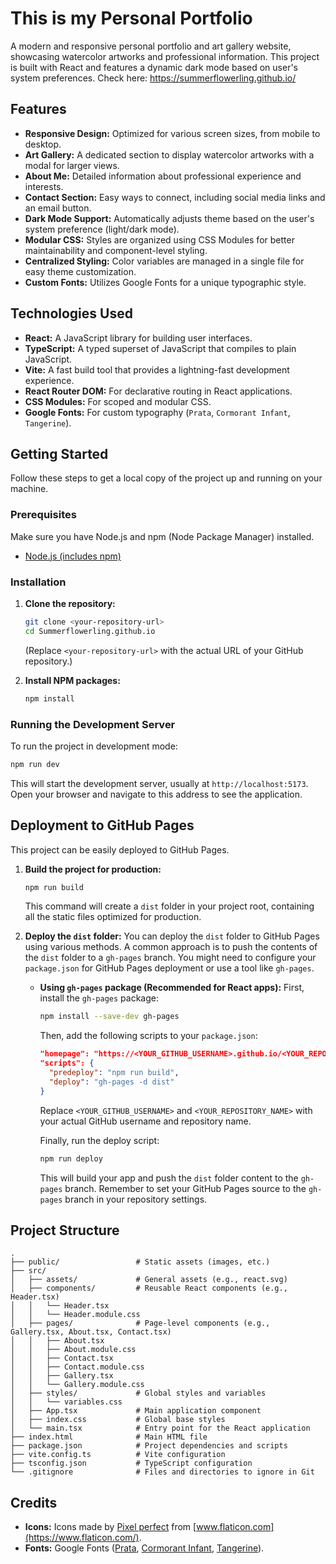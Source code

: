 # This is my Personal Portfolio

A modern and responsive personal portfolio and art gallery website, showcasing watercolor artworks and professional information. This project is built with React and features a dynamic dark mode based on user's system preferences.
Check here: https://summerflowerling.github.io/

## Features

*   **Responsive Design:** Optimized for various screen sizes, from mobile to desktop.
*   **Art Gallery:** A dedicated section to display watercolor artworks with a modal for larger views.
*   **About Me:** Detailed information about professional experience and interests.
*   **Contact Section:** Easy ways to connect, including social media links and an email button.
*   **Dark Mode Support:** Automatically adjusts theme based on the user's system preference (light/dark mode).
*   **Modular CSS:** Styles are organized using CSS Modules for better maintainability and component-level styling.
*   **Centralized Styling:** Color variables are managed in a single file for easy theme customization.
*   **Custom Fonts:** Utilizes Google Fonts for a unique typographic style.

## Technologies Used

*   **React:** A JavaScript library for building user interfaces.
*   **TypeScript:** A typed superset of JavaScript that compiles to plain JavaScript.
*   **Vite:** A fast build tool that provides a lightning-fast development experience.
*   **React Router DOM:** For declarative routing in React applications.
*   **CSS Modules:** For scoped and modular CSS.
*   **Google Fonts:** For custom typography (`Prata`, `Cormorant Infant`, `Tangerine`).

## Getting Started

Follow these steps to get a local copy of the project up and running on your machine.

### Prerequisites

Make sure you have Node.js and npm (Node Package Manager) installed.

*   [Node.js (includes npm)](https://nodejs.org/en/download/)

### Installation

1.  **Clone the repository:**
    ```bash
    git clone <your-repository-url>
    cd Summerflowerling.github.io
    ```
    (Replace `<your-repository-url>` with the actual URL of your GitHub repository.)

2.  **Install NPM packages:**
    ```bash
    npm install
    ```

### Running the Development Server

To run the project in development mode:

```bash
npm run dev
```

This will start the development server, usually at `http://localhost:5173`. Open your browser and navigate to this address to see the application.

## Deployment to GitHub Pages

This project can be easily deployed to GitHub Pages.

1.  **Build the project for production:**
    ```bash
    npm run build
    ```
    This command will create a `dist` folder in your project root, containing all the static files optimized for production.

2.  **Deploy the `dist` folder:**
    You can deploy the `dist` folder to GitHub Pages using various methods. A common approach is to push the contents of the `dist` folder to a `gh-pages` branch. You might need to configure your `package.json` for GitHub Pages deployment or use a tool like `gh-pages`.

    *   **Using `gh-pages` package (Recommended for React apps):**
        First, install the `gh-pages` package:
        ```bash
        npm install --save-dev gh-pages
        ```
        Then, add the following scripts to your `package.json`:
        ```json
        "homepage": "https://<YOUR_GITHUB_USERNAME>.github.io/<YOUR_REPOSITORY_NAME>",
        "scripts": {
          "predeploy": "npm run build",
          "deploy": "gh-pages -d dist"
        }
        ```
        Replace `<YOUR_GITHUB_USERNAME>` and `<YOUR_REPOSITORY_NAME>` with your actual GitHub username and repository name.

        Finally, run the deploy script:
        ```bash
        npm run deploy
        ```
        This will build your app and push the `dist` folder content to the `gh-pages` branch. Remember to set your GitHub Pages source to the `gh-pages` branch in your repository settings.

## Project Structure

```
.
├── public/                 # Static assets (images, etc.)
├── src/
│   ├── assets/             # General assets (e.g., react.svg)
│   ├── components/         # Reusable React components (e.g., Header.tsx)
│   │   └── Header.tsx
│   │   └── Header.module.css
│   ├── pages/              # Page-level components (e.g., Gallery.tsx, About.tsx, Contact.tsx)
│   │   ├── About.tsx
│   │   ├── About.module.css
│   │   ├── Contact.tsx
│   │   ├── Contact.module.css
│   │   ├── Gallery.tsx
│   │   └── Gallery.module.css
│   ├── styles/             # Global styles and variables
│   │   └── variables.css
│   ├── App.tsx             # Main application component
│   ├── index.css           # Global base styles
│   └── main.tsx            # Entry point for the React application
├── index.html              # Main HTML file
├── package.json            # Project dependencies and scripts
├── vite.config.ts          # Vite configuration
├── tsconfig.json           # TypeScript configuration
└── .gitignore              # Files and directories to ignore in Git
```

## Credits

*   **Icons:** Icons made by [Pixel perfect](https://www.flaticon.com/authors/pixel-perfect) from [www.flaticon.com](https://www.flaticon.com/).
*   **Fonts:** Google Fonts ([Prata](https://fonts.google.com/specimen/Prata), [Cormorant Infant](https://fonts.google.com/specimen/Cormorant+Infant), [Tangerine](https://fonts.google.com/specimen/Tangerine)).
